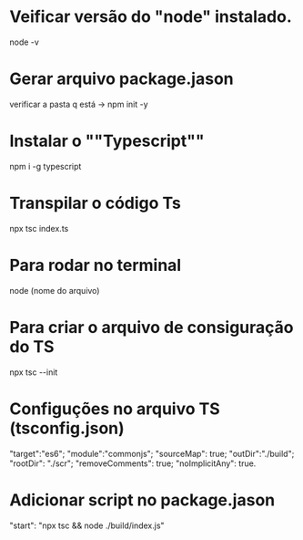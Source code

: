 # Veificar versão do "node" instalado.
node -v

# Gerar arquivo package.jason
verificar a pasta q está -> npm init -y

# Instalar o ""Typescript""
npm i -g typescript

# Transpilar o código Ts
npx tsc index.ts

# Para rodar no terminal
node (nome do arquivo)

# Para criar o arquivo de consiguração do TS 
npx tsc --init

# Configuções no arquivo TS (tsconfig.json)
"target":"es6";
"module":"commonjs";
"sourceMap": true;
"outDir":"./build";
"rootDir": "./scr";
"removeComments": true;
"noImplicitAny": true.

# Adicionar script no package.jason
"start": "npx tsc && node ./build/index.js"
